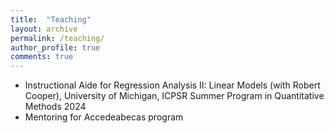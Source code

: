```yaml
---
title:  "Teaching"
layout: archive
permalink: /teaching/
author_profile: true
comments: true
---
```


- Instructional Aide for Regression Analysis II: Linear Models (with Robert Cooper), University of Michigan, ICPSR Summer Program in Quantitative Methods 2024
- Mentoring for Accedeabecas program
